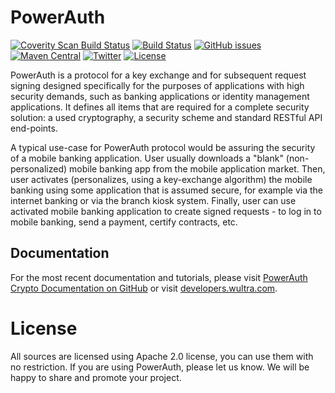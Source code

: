 # PowerAuth

[![Coverity Scan Build Status](https://img.shields.io/coverity/scan/16631.svg)](https://scan.coverity.com/projects/wultra-powerauth-crypto)
[![Build Status](https://travis-ci.org/wultra/powerauth-crypto.svg?branch=master)](https://travis-ci.org/wultra/powerauth-crypto)
[![GitHub issues](https://img.shields.io/github/issues/wultra/powerauth-crypto.svg?maxAge=2592000)](https://github.com/wultra/powerauth-crypto/issues)
[![Maven Central](https://img.shields.io/maven-central/v/io.getlime.security/powerauth-java-crypto.svg?maxAge=2592000)](http://search.maven.org/#search%7Cga%7C1%7Cg%3A%22io.getlime.security%22)
[![Twitter](https://img.shields.io/badge/twitter-@wultra-blue.svg?style=flat)](http://twitter.com/wultra)
[![License](https://img.shields.io/badge/License-Apache%202.0-blue.svg)](./LICENSE.txt)

PowerAuth is a protocol for a key exchange and for subsequent request signing designed specifically for the purposes of applications with high security demands, such as banking applications or identity management applications. It defines all items that are required for a complete security solution: a used cryptography, a security scheme and standard RESTful API end-points.

A typical use-case for PowerAuth protocol would be assuring the security of a mobile banking application. User usually downloads a "blank" (non-personalized) mobile banking app from the mobile application market. Then, user activates (personalizes, using a key-exchange algorithm) the mobile banking using some application that is assumed secure, for example via the internet banking or via the branch kiosk system. Finally, user can use activated mobile banking application to create signed requests - to log in to mobile banking, send a payment, certify contracts, etc.

## Documentation

For the most recent documentation and tutorials, please visit [PowerAuth Crypto Documentation on GitHub](./docs/Readme.md) or visit [developers.wultra.com](https://developers.wultra.com/docs/develop/powerauth-crypto).

# License

All sources are licensed using Apache 2.0 license, you can use them with no restriction. If you are using PowerAuth, please let us know. We will be happy to share and promote your project.
